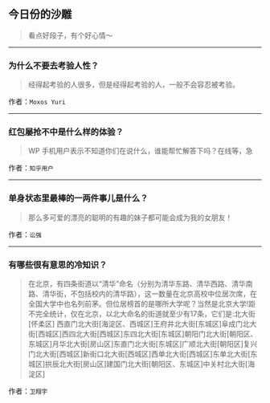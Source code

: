 ## 今日份的沙雕

> 看点好段子，有个好心情～


 
---

### 为什么不要去考验人性？

> 经得起考验的人很多，但是经得起考验的人，一般不会容忍被考验。


作者：`Moxos Yuri`

---

### 红包屡抢不中是什么样的体验？

> WP 手机用户表示不知道你们在说什么，谁能帮忙解答下吗？在线等，急


作者：`知乎用户`

---

### 单身状态里最棒的一两件事儿是什么？

> 那么多可爱的漂亮的聪明的有趣的妹子都可能会成为我的女朋友！


作者：`讼强`

---

### 有哪些很有意思的冷知识？

> 在北京，有四条街道以“清华”命名（分别为清华东路、清华西路、清华南路、清华街，不包括校内的清华路），这一数量在北京高校中位居次席，在全国大学中也名列前茅。但位居榜首的是哪所大学呢？当然是北京大学!距不完全统计，仅在北京，以北大命名的街道就至少有17条，它们是:北大街[怀柔区] 西直门北大街[海淀区、西城区]王府井北大街[东城区]阜成门北大街[西城区]西四北大街[西城区]东四北大街[东城区]朝阳门北大街[朝阳区、东城区]月华北大街[房山区]东直门北大街[东城区]广顺北大街[朝阳区]复兴门北大街[西城区]新街口北大街[西城区]西单北大街[西城区]东单北大街[东城区]拱辰北大街[房山区]建国门北大街[朝阳区、东城区]中关村北大街[海淀区]


作者：`卫翔宇`